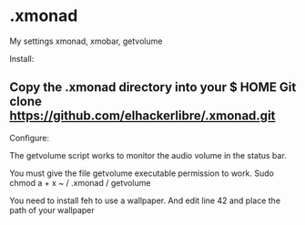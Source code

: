 # .xmonad
My settings xmonad, xmobar, getvolume

Install:

Copy the .xmonad directory into your $ HOME
Git clone https://github.com/elhackerlibre/.xmonad.git
--------------------------------------------------------
Configure:

The getvolume script works to monitor the audio volume in the status bar.

You must give the file getvolume executable permission to work.
Sudo chmod a + x ~ / .xmonad / getvolume

You need to install feh to use a wallpaper.
And edit line 42 and place the path of your wallpaper
